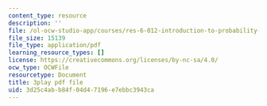 ```yaml
---
content_type: resource
description: ''
file: /ol-ocw-studio-app/courses/res-6-012-introduction-to-probability-spring-2018/3d25c4abb84f04d47196e7ebbc3943ca_KrjZyCRi29o.pdf
file_size: 15139
file_type: application/pdf
learning_resource_types: []
license: https://creativecommons.org/licenses/by-nc-sa/4.0/
ocw_type: OCWFile
resourcetype: Document
title: 3play pdf file
uid: 3d25c4ab-b84f-04d4-7196-e7ebbc3943ca
---
```

